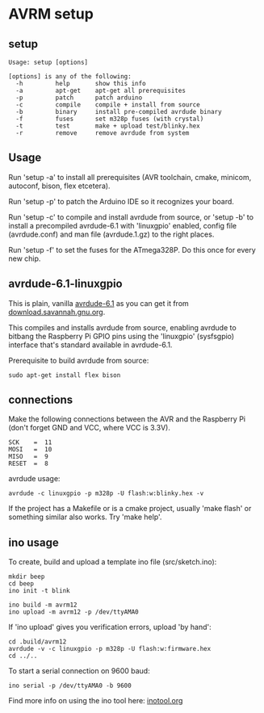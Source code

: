 AVRM setup
==========

setup
-----

	Usage: setup [options]

	[options] is any of the following:
	  -h		 help		show this info
	  -a		 apt-get	apt-get all prerequisites
	  -p		 patch		patch arduino
	  -c		 compile	compile + install from source
	  -b		 binary		install pre-compiled avrdude binary
	  -f		 fuses		set m328p fuses (with crystal)
	  -t		 test		make + upload test/blinky.hex
	  -r		 remove		remove avrdude from system

Usage
-----

Run 'setup -a' to install all prerequisites (AVR toolchain, cmake, minicom, autoconf, bison, flex etcetera).

Run 'setup -p' to patch the Arduino IDE so it recognizes your board.

Run 'setup -c' to compile and install avrdude from source, or 'setup -b' to install a precompiled avrdude-6.1 with 'linuxgpio' enabled, config file (avrdude.conf) and man file (avrdude.1.gz) to the right places.

Run 'setup -f' to set the fuses for the ATmega328P. Do this once for every new chip.

avrdude-6.1-linuxgpio
---------------------
This is plain, vanilla [avrdude-6.1](http://download.savannah.gnu.org/releases/avrdude/avrdude-6.1.tar.gz) as you can get it from [download.savannah.gnu.org](http://download.savannah.gnu.org/releases/avrdude/).

This compiles and installs avrdude from source, enabling avrdude to bitbang the Raspberry Pi GPIO pins using the 'linuxgpio' (sysfsgpio) interface that's standard available in avrdude-6.1.

Prerequisite to build avrdude from source:

	sudo apt-get install flex bison

connections
-----------
Make the following connections between the AVR and the Raspberry Pi (don't forget GND and VCC, where VCC is 3.3V).

	SCK    =  11
	MOSI   =  10
	MISO   =  9
	RESET  =  8

avrdude usage:

	avrdude -c linuxgpio -p m328p -U flash:w:blinky.hex -v

If the project has a Makefile or is a cmake project, usually 'make flash' or something similar also works. Try 'make help'.

ino usage
---------

To create, build and upload a template ino file (src/sketch.ino):

	mkdir beep
	cd beep
	ino init -t blink

	ino build -m avrm12
	ino upload -m avrm12 -p /dev/ttyAMA0

If 'ino upload' gives you verification errors, upload 'by hand':

	cd .build/avrm12
	avrdude -v -c linuxgpio -p m328p -U flash:w:firmware.hex
	cd ../..

To start a serial connection on 9600 baud:

	ino serial -p /dev/ttyAMA0 -b 9600

Find more info on using the ino tool here: [inotool.org](http://inotool.org/)
